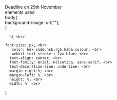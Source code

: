 Deadline on 29th November<br>
elements used<br>
body{<br>
    background-image: url("");<br>
      }
      
      h{ <br>
     
    font-size: px; <br>
       color: hex code,hsb,rgb,hsba,colour; <br>
      -webkit-text-stroke : 2px blue; <br>
      text-align: center; <br>
      font-family: Arial, Helvetica, sans-serif; <br>
      text-decoration-line: underline; <br>
      margin-right:%; <br>
      margin-left: %; <br>
      height: %; <br>
      width: %  <br>
      
  }